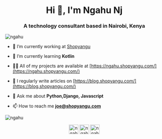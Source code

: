 <h1 align="center">Hi 👋, I'm Ngahu Nj</h1>
<h3 align="center">A technology consultant based in Nairobi, Kenya</h3>

<p align="left"> <img src="https://komarev.com/ghpvc/?username=ngahu" alt="ngahu" /> </p>

- 🔭 I’m currently working at [Shopyangu](https://www.shopyangu.com/)

- 🌱 I’m currently learning **Kotlin**

- 👨‍💻 All of my projects are available at [https://ngahu.shopyangu.com/](https://ngahu.shopyangu.com/)

- 📝 I regularly write articles on [https://blog.shopyangu.com/](https://blog.shopyangu.com/)

- 💬 Ask me about **Python,Django, Javascript**

- 📫 How to reach me **joe@shopyangu.com**


<p><img align="center" src="https://github-readme-stats.vercel.app/api/top-langs/?username=ngahu&layout=compact&hide=html" alt="ngahu" /></p>

<p align="center">
<a href="https://twitter.com/ngahu_nj" target="blank"><img align="center" src="https://cdn.jsdelivr.net/npm/simple-icons@3.0.1/icons/twitter.svg" alt="ngahu_nj" height="30" width="30" /></a>
<a href="https://linkedin.com/in/ngahu-nj" target="blank"><img align="center" src="https://cdn.jsdelivr.net/npm/simple-icons@3.0.1/icons/linkedin.svg" alt="ngahu-nj" height="30" width="30" /></a>
<a href="https://instagram.com/ngahu_nj" target="blank"><img align="center" src="https://cdn.jsdelivr.net/npm/simple-icons@3.0.1/icons/instagram.svg" alt="ngahu_nj" height="30" width="30" /></a>
</p>
